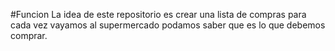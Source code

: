 #Funcion
La idea de este repositorio es crear una lista de compras para cada vez vayamos al supermercado podamos saber que es lo que debemos comprar.
